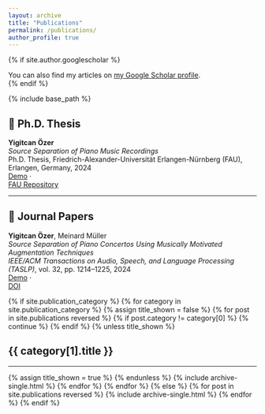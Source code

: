 ```yaml
---
layout: archive
title: "Publications"
permalink: /publications/
author_profile: true
---
```


{% if site.author.googlescholar %}
  <div class="wordwrap">You can also find my articles on <a href="{{site.author.googlescholar}}">my Google Scholar profile</a>.</div>
{% endif %}

{% include base_path %}

## 📕 Ph.D. Thesis

**Yigitcan Özer**  
*Source Separation of Piano Music Recordings*  
Ph.D. Thesis, Friedrich-Alexander-Universität Erlangen-Nürnberg (FAU), Erlangen, Germany, 2024  
[Demo](https://www.audiolabs-erlangen.de/resources/MIR/PCD_AudioLabs) ·  
[FAU Repository](https://open.fau.de/handle/openfau/31319)

---

## 📘 Journal Papers

**Yigitcan Özer**, Meinard Müller  
*Source Separation of Piano Concertos Using Musically Motivated Augmentation Techniques*  
*IEEE/ACM Transactions on Audio, Speech, and Language Processing (TASLP)*, vol. 32, pp. 1214–1225, 2024  
[Demo](https://www.audiolabs-erlangen.de/resources/MIR/2024-TASLP-PianoConcertoSeparation) ·  
[DOI](https://doi.org/10.1109/TASLP.2024.3356980)


<!-- Add more journal papers below as needed -->





<!-- New style rendering if publication categories are defined -->
{% if site.publication_category %}
  {% for category in site.publication_category  %}
    {% assign title_shown = false %}
    {% for post in site.publications reversed %}
      {% if post.category != category[0] %}
        {% continue %}
      {% endif %}
      {% unless title_shown %}
        <h2>{{ category[1].title }}</h2><hr />
        {% assign title_shown = true %}
      {% endunless %}
      {% include archive-single.html %}
    {% endfor %}
  {% endfor %}
{% else %}
  {% for post in site.publications reversed %}
    {% include archive-single.html %}
  {% endfor %}
{% endif %}



